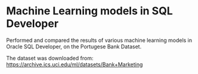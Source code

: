 # Machine Learning models in SQL Developer

Performed and compared the results of various machine learning models in Oracle SQL Developer, on the Portugese Bank Dataset.

The dataset was downloaded from:
https://archive.ics.uci.edu/ml/datasets/Bank+Marketing
